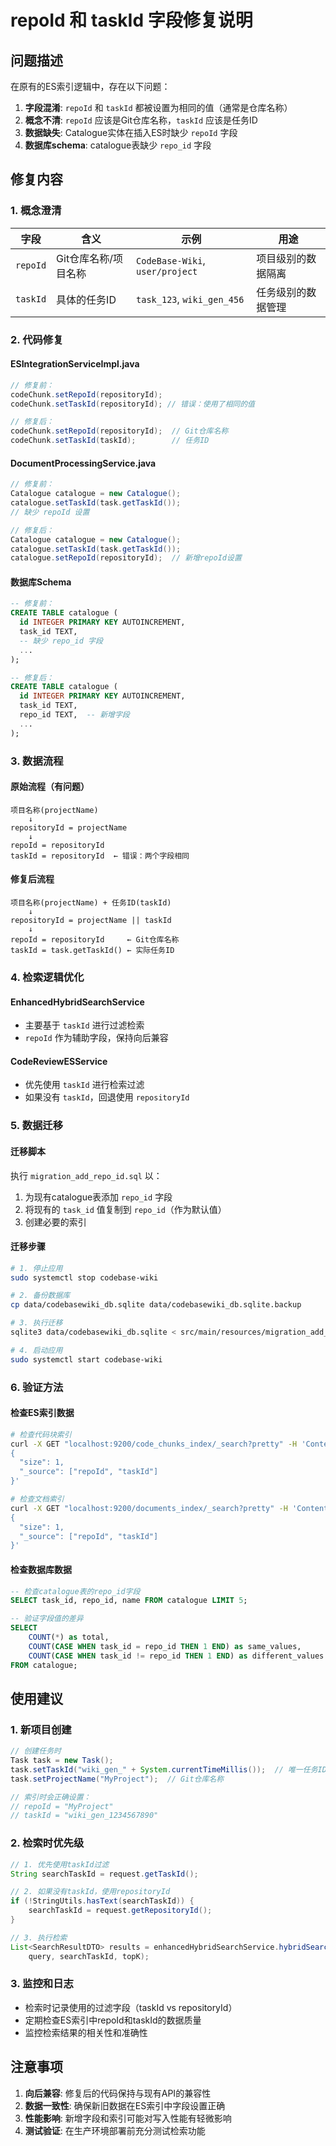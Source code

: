 # repoId 和 taskId 字段修复说明

## 问题描述

在原有的ES索引逻辑中，存在以下问题：

1. **字段混淆**: `repoId` 和 `taskId` 都被设置为相同的值（通常是仓库名称）
2. **概念不清**: `repoId` 应该是Git仓库名称，`taskId` 应该是任务ID
3. **数据缺失**: Catalogue实体在插入ES时缺少 `repoId` 字段
4. **数据库schema**: catalogue表缺少 `repo_id` 字段

## 修复内容

### 1. 概念澄清

| 字段 | 含义 | 示例 | 用途 |
|------|------|------|------|
| `repoId` | Git仓库名称/项目名称 | `CodeBase-Wiki`, `user/project` | 项目级别的数据隔离 |
| `taskId` | 具体的任务ID | `task_123`, `wiki_gen_456` | 任务级别的数据管理 |

### 2. 代码修复

#### ESIntegrationServiceImpl.java
```java
// 修复前：
codeChunk.setRepoId(repositoryId);
codeChunk.setTaskId(repositoryId); // 错误：使用了相同的值

// 修复后：
codeChunk.setRepoId(repositoryId);  // Git仓库名称
codeChunk.setTaskId(taskId);        // 任务ID
```

#### DocumentProcessingService.java
```java
// 修复前：
Catalogue catalogue = new Catalogue();
catalogue.setTaskId(task.getTaskId());
// 缺少 repoId 设置

// 修复后：
Catalogue catalogue = new Catalogue();
catalogue.setTaskId(task.getTaskId());
catalogue.setRepoId(repositoryId);  // 新增repoId设置
```

#### 数据库Schema
```sql
-- 修复前：
CREATE TABLE catalogue (
  id INTEGER PRIMARY KEY AUTOINCREMENT,
  task_id TEXT,
  -- 缺少 repo_id 字段
  ...
);

-- 修复后：
CREATE TABLE catalogue (
  id INTEGER PRIMARY KEY AUTOINCREMENT,
  task_id TEXT,
  repo_id TEXT,  -- 新增字段
  ...
);
```

### 3. 数据流程

#### 原始流程（有问题）
```
项目名称(projectName) 
    ↓
repositoryId = projectName
    ↓
repoId = repositoryId
taskId = repositoryId  ← 错误：两个字段相同
```

#### 修复后流程
```
项目名称(projectName) + 任务ID(taskId)
    ↓
repositoryId = projectName || taskId
    ↓
repoId = repositoryId     ← Git仓库名称
taskId = task.getTaskId() ← 实际任务ID
```

### 4. 检索逻辑优化

#### EnhancedHybridSearchService
- 主要基于 `taskId` 进行过滤检索
- `repoId` 作为辅助字段，保持向后兼容

#### CodeReviewESService
- 优先使用 `taskId` 进行检索过滤
- 如果没有 `taskId`，回退使用 `repositoryId`

### 5. 数据迁移

#### 迁移脚本
执行 `migration_add_repo_id.sql` 以：
1. 为现有catalogue表添加 `repo_id` 字段
2. 将现有的 `task_id` 值复制到 `repo_id`（作为默认值）
3. 创建必要的索引

#### 迁移步骤
```bash
# 1. 停止应用
sudo systemctl stop codebase-wiki

# 2. 备份数据库
cp data/codebasewiki_db.sqlite data/codebasewiki_db.sqlite.backup

# 3. 执行迁移
sqlite3 data/codebasewiki_db.sqlite < src/main/resources/migration_add_repo_id.sql

# 4. 启动应用
sudo systemctl start codebase-wiki
```

### 6. 验证方法

#### 检查ES索引数据
```bash
# 检查代码块索引
curl -X GET "localhost:9200/code_chunks_index/_search?pretty" -H 'Content-Type: application/json' -d'
{
  "size": 1,
  "_source": ["repoId", "taskId"]
}'

# 检查文档索引  
curl -X GET "localhost:9200/documents_index/_search?pretty" -H 'Content-Type: application/json' -d'
{
  "size": 1, 
  "_source": ["repoId", "taskId"]
}'
```

#### 检查数据库数据
```sql
-- 检查catalogue表的repo_id字段
SELECT task_id, repo_id, name FROM catalogue LIMIT 5;

-- 验证字段值的差异
SELECT 
    COUNT(*) as total,
    COUNT(CASE WHEN task_id = repo_id THEN 1 END) as same_values,
    COUNT(CASE WHEN task_id != repo_id THEN 1 END) as different_values
FROM catalogue;
```

## 使用建议

### 1. 新项目创建
```java
// 创建任务时
Task task = new Task();
task.setTaskId("wiki_gen_" + System.currentTimeMillis());  // 唯一任务ID
task.setProjectName("MyProject");  // Git仓库名称

// 索引时会正确设置：
// repoId = "MyProject"
// taskId = "wiki_gen_1234567890"
```

### 2. 检索时优先级
```java
// 1. 优先使用taskId过滤
String searchTaskId = request.getTaskId();

// 2. 如果没有taskId，使用repositoryId
if (!StringUtils.hasText(searchTaskId)) {
    searchTaskId = request.getRepositoryId();
}

// 3. 执行检索
List<SearchResultDTO> results = enhancedHybridSearchService.hybridSearch(
    query, searchTaskId, topK);
```

### 3. 监控和日志
- 检索时记录使用的过滤字段（taskId vs repositoryId）
- 定期检查ES索引中repoId和taskId的数据质量
- 监控检索结果的相关性和准确性

## 注意事项

1. **向后兼容**: 修复后的代码保持与现有API的兼容性
2. **数据一致性**: 确保新旧数据在ES索引中字段设置正确
3. **性能影响**: 新增字段和索引可能对写入性能有轻微影响
4. **测试验证**: 在生产环境部署前充分测试检索功能
